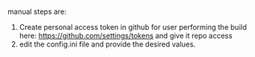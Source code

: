 manual steps are:
1. Create personal access token in github for user performing the build here: https://github.com/settings/tokens and give it repo access
2. edit the config.ini file and provide the desired values.
